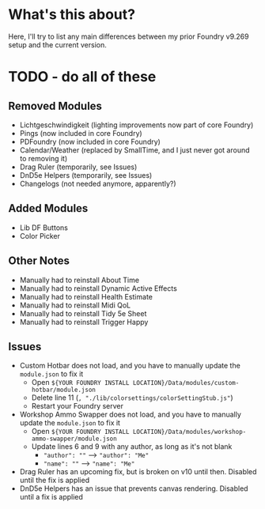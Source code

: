 # What's this about?
Here, I'll try to list any main differences between my prior Foundry v9.269 setup and the current version.

# TODO - do all of these
## Removed Modules
- Lichtgeschwindigkeit (lighting improvements now part of core Foundry)
- Pings (now included in core Foundry)
- PDFoundry (now included in core Foundry)
- Calendar/Weather (replaced by SmallTime, and I just never got around to removing it)
- Drag Ruler (temporarily, see Issues)
- DnD5e Helpers (temporarily, see Issues)
- Changelogs (not needed anymore, apparently?)

## Added Modules
- Lib DF Buttons
- Color Picker

## Other Notes
- Manually had to reinstall About Time
- Manually had to reinstall Dynamic Active Effects
- Manually had to reinstall Health Estimate
- Manually had to reinstall Midi QoL
- Manually had to reinstall Tidy 5e Sheet
- Manually had to reinstall Trigger Happy

## Issues
- Custom Hotbar does not load, and you have to manually update the `module.json` to fix it
  - Open `${YOUR FOUNDRY INSTALL LOCATION}/Data/modules/custom-hotbar/module.json`
  - Delete line 11 (`, "./lib/colorsettings/colorSettingStub.js"`)
  - Restart your Foundry server
- Workshop Ammo Swapper does not load, and you have to manually update the `module.json` to fix it
  - Open `${YOUR FOUNDRY INSTALL LOCATION}/Data/modules/workshop-ammo-swapper/module.json`
  - Update lines 6 and 9 with any author, as long as it's not blank
    - `"author": ""` --> `"author": "Me"`
    - `"name": ""` --> `"name": "Me"`
- Drag Ruler has an upcoming fix, but is broken on v10 until then. Disabled until the fix is applied
- DnD5e Helpers has an issue that prevents canvas rendering. Disabled until a fix is applied